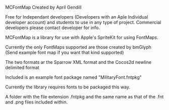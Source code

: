 MCFontMap
Created by April Gendill

Free for Independant developers (Developers with an Aple Individual developer account) and students to use in any type of project.
Commercial developers please contact developer for info.

MCFontMap is a library for use with Apple's SpriteKit for using FontMaps.

Currently the only FontMaps supported are those created by bmGlyph (Send example font map if you want that kind supported)

The two formats ar the Sparrow XML format and the Cocos2d newline delimited format

Included is an example font package named "MilitaryFont.fntpkg"

Currently the library requires fonts to be packaged this way.

A folder with the file extension .fntpkg and the same name as that of the .fnt and .png files included within.
